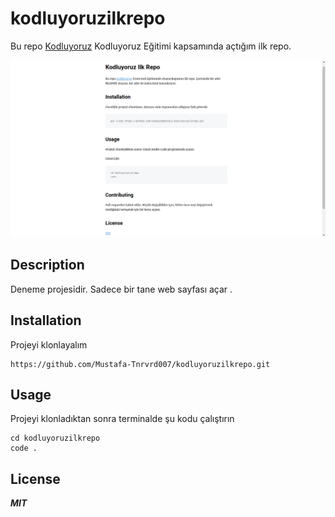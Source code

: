 # kodluyoruzilkrepo
Bu repo [Kodluyoruz](https://www.kodluyoruz.org) Kodluyoruz Eğitimi kapsamında açtığım ilk repo. 

 ![Kodluyoruz](https://raw.githubusercontent.com/Kodluyoruz/taskforce/main/git/odev1/figures/markdown.png)

## Description

Deneme projesidir. Sadece bir tane web sayfası açar .


 ## Installation 


 Projeyi klonlayalım  


 ```
 https://github.com/Mustafa-Tnrvrd007/kodluyoruzilkrepo.git

```

 ## Usage 

 Projeyi klonladıktan sonra terminalde şu kodu çalıştırın


  ```
  cd kodluyoruzilkrepo
 code .

```

 

 ## License 

 ***MIT***


 

